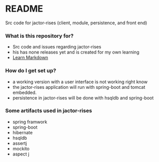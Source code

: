 # README #

Src code for jactor-rises (client, module, persistence, and front end)

### What is this repository for? ###

* Src code and issues regarding jactor-rises
* his has none releases yet and is created for my own learning
* [Learn Markdown](https://bitbucket.org/tutorials/markdowndemo)

### How do I get set up? ###

* a working version with a user interface is not working right know
* the jactor-rises application will run with spring-boot and tomcat embedded.
* persistence in jactor-rises will be done with hsqldb and spring-boot

### Some artifacts used in jactor-rises ###

* spring framwork
* spring-boot
* hibernate
* hsqldb
* assertj
* mockito
* aspect j
